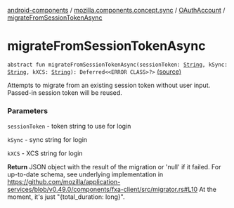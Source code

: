 [android-components](../../index.md) / [mozilla.components.concept.sync](../index.md) / [OAuthAccount](index.md) / [migrateFromSessionTokenAsync](./migrate-from-session-token-async.md)

# migrateFromSessionTokenAsync

`abstract fun migrateFromSessionTokenAsync(sessionToken: `[`String`](https://kotlinlang.org/api/latest/jvm/stdlib/kotlin/-string/index.html)`, kSync: `[`String`](https://kotlinlang.org/api/latest/jvm/stdlib/kotlin/-string/index.html)`, kXCS: `[`String`](https://kotlinlang.org/api/latest/jvm/stdlib/kotlin/-string/index.html)`): Deferred<<ERROR CLASS>?>` [(source)](https://github.com/mozilla-mobile/android-components/blob/master/components/concept/sync/src/main/java/mozilla/components/concept/sync/OAuthAccount.kt#L187)

Attempts to migrate from an existing session token without user input.
Passed-in session token will be reused.

### Parameters

`sessionToken` - token string to use for login

`kSync` - sync string for login

`kXCS` - XCS string for login

**Return**
JSON object with the result of the migration or 'null' if it failed.
For up-to-date schema, see underlying implementation in https://github.com/mozilla/application-services/blob/v0.49.0/components/fxa-client/src/migrator.rs#L10
At the moment, it's just "{total_duration: long}".

